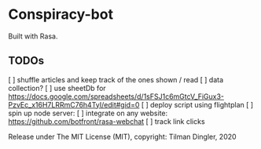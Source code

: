 # Conspiracy-bot
Built with Rasa.

## TODOs
[ ] shuffle articles and keep track of the ones shown / read
[ ] data collection?
[ ] use sheetDb for https://docs.google.com/spreadsheets/d/1sFSJ1c6mGtcV_FiGux3-PzvEc_x16H7LRRmC76h4TyI/edit#gid=0
[ ] deploy script using flightplan
[ ] spin up node server:
	[ ] integrate on any website: https://github.com/botfront/rasa-webchat
	[ ] track link clicks

Release under The MIT License (MIT), copyright: Tilman Dingler, 2020